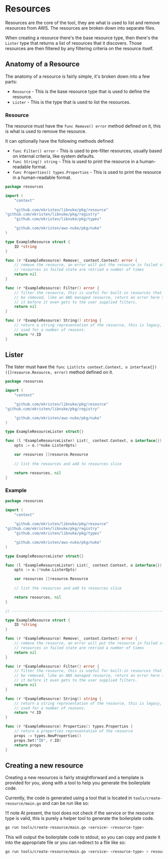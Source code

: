 # Resources

Resources are the core of the tool, they are what is used to list and remove resources from AWS. The resources are
broken down into separate files. 

When creating a resource there's the base resource type, then there's the `Lister` type that returns a list of resources
that it discovers. Those resources are then filtered by any filtering criteria on the resource itself.

## Anatomy of a Resource

The anatomy of a resource is fairly simple, it's broken down into a few parts:

- `Resource` - This is the base resource type that is used to define the resource.
- `Lister` - This is the type that is used to list the resources.

### Resource

The resource must have the `func Remove() error` method defined on it, this is what is used to remove the resource.

It can optionally have the following methods defined:

- `func Filter() error` - This is used to pre-filter resources, usually based on internal criteria, like system defaults.
- `func String() string` - This is used to print the resource in a human-readable format.
- `func Properties() types.Properties` - This is used to print the resource in a human-readable format.

```go
package resources

import (
    "context"
    
    "github.com/ekristen/libnuke/pkg/resource"
"github.com/ekristen/libnuke/pkg/registry"
    "github.com/ekristen/libnuke/pkg/types"

    "github.com/ekristen/aws-nuke/pkg/nuke"
)

type ExampleResource struct {
    ID *string
}

func (r *ExampleResource) Remove(_ context.Context) error {
    // remove the resource, an error will put the resource in failed state
    // resources in failed state are retried a number of times
    return nil
}

func (r *ExampleResource) Filter() error {
    // filter the resource, this is useful for built-in resources that cannot
    // be removed, like an AWS managed resource, return an error here to filter
    // it before it even gets to the user supplied filters.
    return nil
}

func (r *ExampleResource) String() string {
    // return a string representation of the resource, this is legacy, but still
    // used for a number of reasons.
    return *r.ID
}
```

## Lister

The lister must have the `func List(ctx context.Context, o interface{}) ([]resource.Resource, error)` method defined on it.

```go
package resources

import (
	"context"

	"github.com/ekristen/libnuke/pkg/resource"
"github.com/ekristen/libnuke/pkg/registry"

	"github.com/ekristen/aws-nuke/pkg/nuke"
)

type ExampleResourceLister struct{}

func (l *ExampleResourceLister) List(_ context.Context, o interface{}) ([]resource.Resource, error) {
    opts := o.(*nuke.ListerOpts)

    var resources []resource.Resource
    
    // list the resources and add to resources slice

    return resources, nil
}
```

### Example

```go
package resources

import (
	"context"
	
	"github.com/ekristen/libnuke/pkg/resource"
"github.com/ekristen/libnuke/pkg/registry"
	"github.com/ekristen/libnuke/pkg/types"

	"github.com/ekristen/aws-nuke/pkg/nuke"
)

type ExampleResourceLister struct{}

func (l *ExampleResourceLister) List(_ context.Context, o interface{}) ([]resource.Resource, error) {
	opts := o.(*nuke.ListerOpts)

	var resources []resource.Resource
	
	// list the resources and add to resources slice

	return resources, nil
}

// -----------------------------------------------------------------------------

type ExampleResource struct {
	ID *string
}

func (r *ExampleResource) Remove(_ context.Context) error {
	// remove the resource, an error will put the resource in failed state
	// resources in failed state are retried a number of times
	return nil
}

func (r *ExampleResource) Filter() error {
	// filter the resource, this is useful for built-in resources that cannot
	// be removed, like an AWS managed resource, return an error here to filter
	// it before it even gets to the user supplied filters.
	return nil
}

func (r *ExampleResource) String() string {
	// return a string representation of the resource, this is legacy, but still
	// used for a number of reasons.
	return *r.ID
}

func (r *ExampleResource) Properties() types.Properties {
	// return a properties representation of the resource
	props := types.NewProperties()
	props.Set("ID", r.ID)
	return props
}
```

## Creating a new resource

Creating a new resources is fairly straightforward and a template is provided for you, along with a tool to help you
generate the boilerplate code.

Currently, the code is generated using a tool that is located in `tools/create-resource/main.go` and can be run like so:

!!! note
    At present, the tool does not check if the service or the resource type is valid, this is purely a helper tool to
    generate the boilerplate code.

```bash
go run tools/create-resource/main.go <service> <resource-type>
```

This will output the boilerplate code to stdout, so you can copy and paste it into the appropriate file or you can
redirect to a file like so:

```bash
go run tools/create-resource/main.go <service> <resource-type> > resources/<resource-type>.go
```

